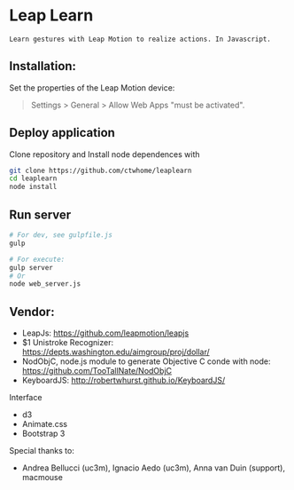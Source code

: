 Leap Learn
=========

    Learn gestures with Leap Motion to realize actions. In Javascript.


Installation:
--------------

Set the properties of the Leap Motion device:
> Settings > General > Allow Web Apps    "must be activated".

Deploy application
--------------------
Clone repository and Install node dependences with
```sh
git clone https://github.com/ctwhome/leaplearn
cd leaplearn
node install
```

Run server
----------
```sh
# For dev, see gulpfile.js
gulp

# For execute: 
gulp server  
# Or
node web_server.js
```

Vendor: 
--------
  + LeapJs: https://github.com/leapmotion/leapjs
  + $1 Unistroke Recognizer: https://depts.washington.edu/aimgroup/proj/dollar/ 
  + NodObjC, node.js module to generate Objective C conde with node: https://github.com/TooTallNate/NodObjC
  + KeyboardJS: http://robertwhurst.github.io/KeyboardJS/
  
  Interface
  + d3
  + Animate.css
  + Bootstrap 3
  
  Special thanks to: 
   + Andrea Bellucci (uc3m), Ignacio Aedo (uc3m), Anna van Duin (support), macmouse
